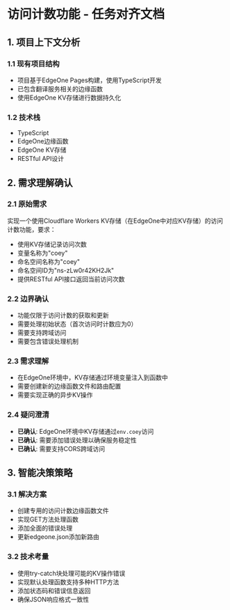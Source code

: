 # 访问计数功能 - 任务对齐文档

## 1. 项目上下文分析

### 1.1 现有项目结构
- 项目基于EdgeOne Pages构建，使用TypeScript开发
- 已包含翻译服务相关的边缘函数
- 使用EdgeOne KV存储进行数据持久化

### 1.2 技术栈
- TypeScript
- EdgeOne边缘函数
- EdgeOne KV存储
- RESTful API设计

## 2. 需求理解确认

### 2.1 原始需求
实现一个使用Cloudflare Workers KV存储（在EdgeOne中对应KV存储）的访问计数功能，要求：
- 使用KV存储记录访问次数
- 变量名称为"coey"
- 命名空间名称为"coey"
- 命名空间ID为"ns-zLw0r42KH2Jk"
- 提供RESTful API接口返回当前访问次数

### 2.2 边界确认
- 功能仅限于访问计数的获取和更新
- 需要处理初始状态（首次访问时计数应为0）
- 需要支持跨域访问
- 需要包含错误处理机制

### 2.3 需求理解
- 在EdgeOne环境中，KV存储通过环境变量注入到函数中
- 需要创建新的边缘函数文件和路由配置
- 需要实现正确的异步KV操作

### 2.4 疑问澄清
- **已确认**: EdgeOne环境中KV存储通过`env.coey`访问
- **已确认**: 需要添加错误处理以确保服务稳定性
- **已确认**: 需要支持CORS跨域访问

## 3. 智能决策策略

### 3.1 解决方案
- 创建专用的访问计数边缘函数文件
- 实现GET方法处理函数
- 添加全面的错误处理
- 更新edgeone.json添加新路由

### 3.2 技术考量
- 使用try-catch块处理可能的KV操作错误
- 实现默认处理函数支持多种HTTP方法
- 添加状态码和错误信息返回
- 确保JSON响应格式一致性